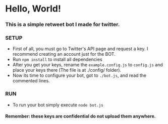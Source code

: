 # Hello, World!
### This is a simple retweet bot I made for twitter.

### SETUP
- First of all, you must go to Twitter's API page and request a key. I recommend creating an account just for the BOT.
- Run `npm install` to install all dependencies
- After you get your keys, rename the `example.config.js` to `config.js` and place your keys there (The file is at ./config/ folder).
- Now its time to configure your bot, got to `./bot.js`, and read the commented lines.

### RUN
- To run your bot simply execute `node bot.js`

#### Remember: these keys are confidential do not upload them anywhere.